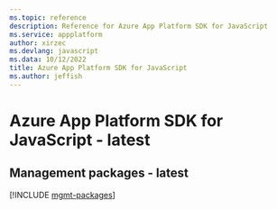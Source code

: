 ```yaml
---
ms.topic: reference
description: Reference for Azure App Platform SDK for JavaScript
ms.service: appplatform
author: xirzec
ms.devlang: javascript
ms.data: 10/12/2022
title: Azure App Platform SDK for JavaScript
ms.author: jeffish
---
```

# Azure App Platform SDK for JavaScript - latest

## Management packages - latest
[!INCLUDE [mgmt-packages](app-platform-mgmt-index.md)]